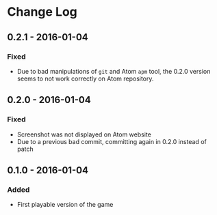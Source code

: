 # Change Log

## 0.2.1 - 2016-01-04
### Fixed
- Due to bad manipulations of `git` and Atom `apm` tool, the 0.2.0 version seems to not work correctly on Atom repository. 

## 0.2.0 - 2016-01-04
### Fixed
- Screenshot was not displayed on Atom website
- Due to a previous bad commit, committing again in 0.2.0 instead of patch

## 0.1.0 - 2016-01-04
### Added
- First playable version of the game
